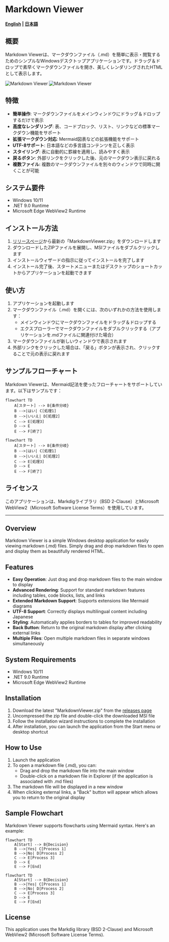 # Markdown Viewer

**[English](#english) | [日本語](#japanese)**

<a id="japanese"></a>

## 概要

Markdown Viewerは、マークダウンファイル（.md）を簡単に表示・閲覧するためのシンプルなWindowsデスクトップアプリケーションです。ドラッグ＆ドロップで素早くマークダウンファイルを開き、美しくレンダリングされたHTMLとして表示します。

![Markdown Viewer](doc/image.png) 
![Markdown Viewer](doc/image2.png)

## 特徴

- **簡単操作**: マークダウンファイルをメインウィンドウにドラッグ＆ドロップするだけで表示
- **高度なレンダリング**: 表、コードブロック、リスト、リンクなどの標準マークダウン機能をサポート
- **拡張マークダウン対応**: Mermaid図表などの拡張機能をサポート
- **UTF-8サポート**: 日本語などの多言語コンテンツを正しく表示
- **スタイリング**: 表に自動的に罫線を適用し、読みやすく表示
- **戻るボタン**: 外部リンクをクリックした後、元のマークダウン表示に戻れる
- **複数ファイル**: 複数のマークダウンファイルを別々のウィンドウで同時に開くことが可能

## システム要件

- Windows 10/11
- .NET 9.0 Runtime
- Microsoft Edge WebView2 Runtime

## インストール方法

1. [リリースページ](https://github.com/hnz1102/simple_markdown_viewer_for_windows/releases/download/v1.0.0.0/MarkdownViewer.zip)から最新の「MarkdownViewer.zip」をダウンロードします
2. ダウンロードしたZIPファイルを展開し、MSIファイルをダブルクリックします
3. インストールウィザードの指示に従ってインストールを完了します
4. インストール完了後、スタートメニューまたはデスクトップのショートカットからアプリケーションを起動できます

## 使い方

1. アプリケーションを起動します
2. マークダウンファイル（.md）を開くには、次のいずれかの方法を使用します：
   - メインウィンドウにマークダウンファイルをドラッグ＆ドロップする
   - エクスプローラーでマークダウンファイルをダブルクリックする（アプリケーションを.mdファイルに関連付けた場合）
3. マークダウンファイルが新しいウィンドウで表示されます
4. 外部リンクをクリックした場合は、「戻る」ボタンが表示され、クリックすることで元の表示に戻れます

## サンプルフローチャート

Markdown Viewerは、Mermaid記法を使ったフローチャートをサポートしています。以下はサンプルです：

```text
flowchart TD
    A[スタート] --> B{条件分岐}
    B -->|はい| C[処理1]
    B -->|いいえ| D[処理2]
    C --> E[処理3]
    D --> E
    E --> F[終了]
```
```mermaid
flowchart TD
    A[スタート] --> B{条件分岐}
    B -->|はい| C[処理1]
    B -->|いいえ| D[処理2]
    C --> E[処理3]
    D --> E
    E --> F[終了]
```

## ライセンス

このアプリケーションは、Markdigライブラリ（BSD 2-Clause）とMicrosoft WebView2（Microsoft Software License Terms）を使用しています。

---

<a id="english"></a>

## Overview

Markdown Viewer is a simple Windows desktop application for easily viewing markdown (.md) files. Simply drag and drop markdown files to open and display them as beautifully rendered HTML.

## Features

- **Easy Operation**: Just drag and drop markdown files to the main window to display
- **Advanced Rendering**: Support for standard markdown features including tables, code blocks, lists, and links
- **Extended Markdown Support**: Supports extensions like Mermaid diagrams
- **UTF-8 Support**: Correctly displays multilingual content including Japanese
- **Styling**: Automatically applies borders to tables for improved readability
- **Back Button**: Return to the original markdown display after clicking external links
- **Multiple Files**: Open multiple markdown files in separate windows simultaneously

## System Requirements

- Windows 10/11
- .NET 9.0 Runtime
- Microsoft Edge WebView2 Runtime

## Installation

1. Download the latest "MarkdownViewer.zip" from the [releases page](https://github.com/hnz1102/simple_markdown_viewer_for_windows/releases/download/v1.0.0.0/MarkdownViewer.zip)
2. Uncompressed the zip file and double-click the downloaded MSI file
3. Follow the installation wizard instructions to complete the installation
4. After installation, you can launch the application from the Start menu or desktop shortcut

## How to Use

1. Launch the application
2. To open a markdown file (.md), you can:
   - Drag and drop the markdown file into the main window
   - Double-click on a markdown file in Explorer (if the application is associated with .md files)
3. The markdown file will be displayed in a new window
4. When clicking external links, a "Back" button will appear which allows you to return to the original display

## Sample Flowchart

Markdown Viewer supports flowcharts using Mermaid syntax. Here's an example:

```text
flowchart TD
    A[Start] --> B{Decision}
    B -->|Yes| C[Process 1]
    B -->|No| D[Process 2]
    C --> E[Process 3]
    D --> E
    E --> F[End]
```

```mermaid
flowchart TD
    A[Start] --> B{Decision}
    B -->|Yes| C[Process 1]
    B -->|No| D[Process 2]
    C --> E[Process 3]
    D --> E
    E --> F[End]
```

## License

This application uses the Markdig library (BSD 2-Clause) and Microsoft WebView2 (Microsoft Software License Terms).
